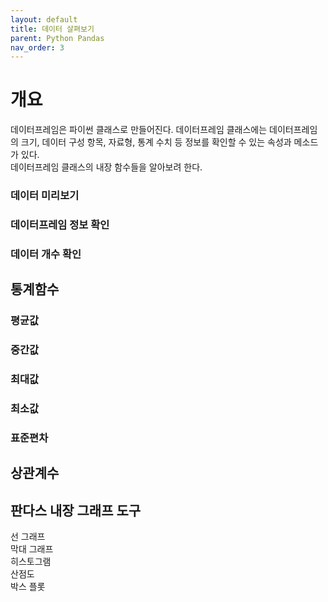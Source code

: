 ```yaml
---
layout: default
title: 데이터 살펴보기
parent: Python Pandas
nav_order: 3
---
```


# 개요

데이터프레임은 파이썬 클래스로 만들어진다. 데이터프레임 클래스에는 데이터프레임의 크기, 데이터 구성 항목, 자료형, 통계 수치 등 정보를 확인할 수 있는 속성과 메소드가 있다.<br>
데이터프레임 클래스의 내장 함수들을 알아보려 한다.

### 데이터 미리보기

### 데이터프레임 정보 확인

### 데이터 개수 확인


## 통계함수

### 평균값

### 중간값

### 최대값

### 최소값

### 표준편차

## 상관계수

## 판다스 내장 그래프 도구

선 그래프<br>
막대 그래프<br>
히스토그램<br>
산점도<br>
박스 플롯
